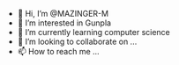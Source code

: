 - 👋 Hi, I’m @MAZINGER-M
- 👀 I’m interested in Gunpla
- 🌱 I’m currently learning computer science
- 💞️ I’m looking to collaborate on ...
- 📫 How to reach me ...

<!---
MAZINGER-M/MAZINGER-M is a ✨ special ✨ repository because its `README.md` (this file) appears on your GitHub profile.
You can click the Preview link to take a look at your changes.
--->
